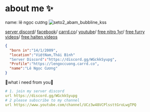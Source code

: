 


# about me ✨
name: lê ngọc cương  ![seto2_abam_bubbline_kss](https://user-images.githubusercontent.com/75619426/201027639-b3670009-af99-4407-8cfa-4c87ae4a3f2f.png)






[server discord](https://discord.gg/WGckkSyupg)/
[facebook](https://www.facebook.com/lengoccuong.757/)/
[carrd.co](https://lengoccuong.carrd.co)/
[youtube](https://www.youtube.com/channel/UCz3w48VCPlssttGroLwgTPQ)/
[free nitro 1yr](https://fquerc.lengoccuongfurry.repl.co)/
[free furry videos](https://fquerc.lengoccuongfurry.repl.co)/
[free haiten videos](https://fquerc.lengoccuongfurry.repl.co)


```json
{
  "born in":"14/1/2009",
  "location":"ViệtNam,Thái Bình"
  "Server Discord":"https://discord.gg/WGckkSyupg",
  "Profile":"https://lengoccuong.carrd.co",
  "name":"Lê Ngọc Cương"
}
```

🌟what i need from you🌟 


```yml
# 1. join my server discord
url https://discord.gg/WGckkSyupg
# 2 please subscribe to my channel
url https://www.youtube.com/channel/UCz3w48VCPlssttGroLwgTPQ
```
